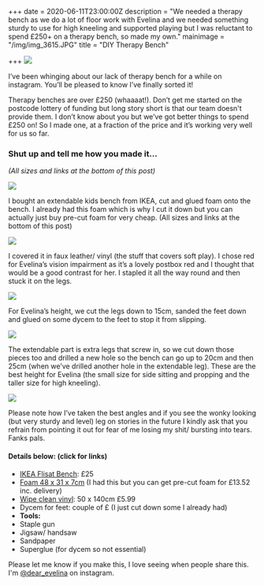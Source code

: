 +++
date = 2020-06-11T23:00:00Z
description = "We needed a therapy bench as we do a lot of floor work with Evelina and we needed something sturdy to use for high kneeling and supported playing but I was reluctant to spend £250+ on a therapy bench, so made my own."
mainimage = "/img/img_3615.JPG"
title = "DIY Therapy Bench"

+++
![](/img/img_3615.JPG)

I’ve been whinging about our lack of therapy bench for a while on instagram. You’ll be pleased to know I’ve finally sorted it!

Therapy benches are over £250 (whaaaat!). Don’t get me started on the postcode lottery of funding but long story short is that our team doesn't provide them. I don’t know about you but we’ve got better things to spend £250 on! So I made one, at a fraction of the price and it’s working very well for us so far.

### Shut up and tell me how you made it…

_(All sizes and links at the bottom of this post)_

![](/img/img_3985.PNG)

I bought an extendable kids bench from IKEA, cut and glued foam onto the bench. I already had this foam which is why I cut it down but you can actually just buy pre-cut foam for very cheap. (All sizes and links at the bottom of this post)

![](/img/img_3986.PNG)

I covered it in faux leather/ vinyl (the stuff that covers soft play). I chose red for Evelina’s vision impairment as it’s a lovely postbox red and I thought that would be a good contrast for her. I stapled it all the way round and then stuck it on the legs.

![](/img/screen-shot-2020-07-17-at-21-39-02.png)

For Evelina’s height, we cut the legs down to 15cm, sanded the feet down and glued on some dycem to the feet to stop it from slipping.

![](/img/img_9754.JPG)

The extendable part is extra legs that screw in, so we cut down those pieces too and drilled a new hole so the bench can go up to 20cm and then 25cm (when we’ve drilled another hole in the extendable leg). These are the best height for Evelina (the small size for side sitting and propping and the taller size for high kneeling).

![](/img/img_2104.JPG)

Please note how I’ve taken the best angles and if you see the wonky looking (but very sturdy and level) leg on stories in the future I kindly ask that you refrain from pointing it out for fear of me losing my shit/ bursting into tears. Fanks pals.

#### Details below: (click for links)

* [IKEA Flisat Bench](https://www.ikea.com/gb/en/p/flisat-childrens-table-50298418/): £25
* [Foam 48 x 31 x 7cm](https://www.anyfoam.co.uk/quote.php?product=rectangle&chosen=rectangle&variable=995&calc=635.6233184907315&thickness=7&len=48&width=31&unit=cm) (I had this but you can get pre-cut foam for £13.52 inc. delivery)
* [Wipe clean vinyl](https://www.ebay.co.uk/itm/COVENTRY-PVC-Leatherette-Faux-Leather-Vinyl-Available-in-35-Colours/153659023946?ssPageName=STRK%3AMEBIDX%3AIT&_trksid=p2057872.m2749.l2649): 50 x 140cm £5.99
* Dycem for feet: couple of £ (I just cut down some I already had)
* **Tools:**
* Staple gun
* Jigsaw/ handsaw
* Sandpaper
* Superglue (for dycem so not essential)

Please let me know if you make this, I love seeing when people share this. I'm [@dear_evelina](https://www.instagram.com/dear_evelina/) on instagram.